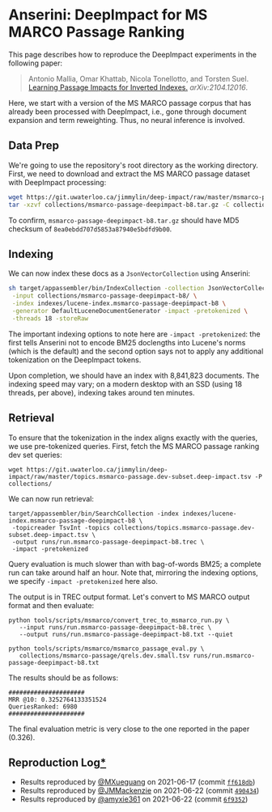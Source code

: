 # Anserini: DeepImpact for MS MARCO Passage Ranking

This page describes how to reproduce the DeepImpact experiments in the following paper:

> Antonio Mallia, Omar Khattab, Nicola Tonellotto, and Torsten Suel. [Learning Passage Impacts for Inverted Indexes.](https://arxiv.org/abs/2104.12016) _arXiv:2104.12016_.

Here, we start with a version of the MS MARCO passage corpus that has already been processed with DeepImpact, i.e., gone through document expansion and term reweighting.
Thus, no neural inference is involved.


## Data Prep

We're going to use the repository's root directory as the working directory.
First, we need to download and extract the MS MARCO passage dataset with DeepImpact processing:

```bash
wget https://git.uwaterloo.ca/jimmylin/deep-impact/raw/master/msmarco-passage-deepimpact-b8.tar.gz -P collections/
tar -xzvf collections/msmarco-passage-deepimpact-b8.tar.gz -C collections/
```

To confirm, `msmarco-passage-deepimpact-b8.tar.gz` should have MD5 checksum of `8ea0ebdd707d5853a87940e5bdfd9b00`.


## Indexing

We can now index these docs as a `JsonVectorCollection` using Anserini:

```bash
sh target/appassembler/bin/IndexCollection -collection JsonVectorCollection \
 -input collections/msmarco-passage-deepimpact-b8/ \
 -index indexes/lucene-index.msmarco-passage-deepimpact-b8 \
 -generator DefaultLuceneDocumentGenerator -impact -pretokenized \
 -threads 18 -storeRaw
```

The important indexing options to note here are `-impact -pretokenized`: the first tells Anserini not to encode BM25 doclengths into Lucene's norms (which is the default) and the second option says not to apply any additional tokenization on the DeepImpact tokens.

Upon completion, we should have an index with 8,841,823 documents.
The indexing speed may vary; on a modern desktop with an SSD (using 18 threads, per above), indexing takes around ten minutes.


## Retrieval

To ensure that the tokenization in the index aligns exactly with the queries, we use pre-tokenized queries.
First, fetch the MS MARCO passage ranking dev set queries: 

```
wget https://git.uwaterloo.ca/jimmylin/deep-impact/raw/master/topics.msmarco-passage.dev-subset.deep-impact.tsv -P collections/
```

We can now run retrieval:

```
target/appassembler/bin/SearchCollection -index indexes/lucene-index.msmarco-passage-deepimpact-b8 \
 -topicreader TsvInt -topics collections/topics.msmarco-passage.dev-subset.deep-impact.tsv \
 -output runs/run.msmarco-passage-deepimpact-b8.trec \
 -impact -pretokenized
```

Query evaluation is much slower than with bag-of-words BM25; a complete run can take around half an hour.
Note that, mirroring the indexing options, we specify `-impact -pretokenized` here also.

The output is in TREC output format.
Let's convert to MS MARCO output format and then evaluate:

```
python tools/scripts/msmarco/convert_trec_to_msmarco_run.py \
   --input runs/run.msmarco-passage-deepimpact-b8.trec \
   --output runs/run.msmarco-passage-deepimpact-b8.txt --quiet

python tools/scripts/msmarco/msmarco_passage_eval.py \
   collections/msmarco-passage/qrels.dev.small.tsv runs/run.msmarco-passage-deepimpact-b8.txt
```

The results should be as follows:

```
#####################
MRR @10: 0.3252764133351524
QueriesRanked: 6980
#####################
```

The final evaluation metric is very close to the one reported in the paper (0.326).


## Reproduction Log[*](reproducibility.md)

+ Results reproduced by [@MXueguang](https://github.com/MXueguang) on 2021-06-17 (commit [`ff618db`](https://github.com/castorini/anserini/commit/ff618dbf87feee0ad75dc42c72a361c05984097d))
+ Results reproduced by [@JMMackenzie](https://github.com/jmmackenzie) on 2021-06-22 (commit [`490434`](https://github.com/castorini/anserini/commit/490434172a035b6eade8c17771aed83cc7f5d996))
+ Results reproduced by [@amyxie361](https://github.com/amyxie361) on 2021-06-22 (commit [`6f9352`](https://github.com/castorini/anserini/commit/6f9352fc5d6a4938fadc2bda9d0c428056eec5f0))
